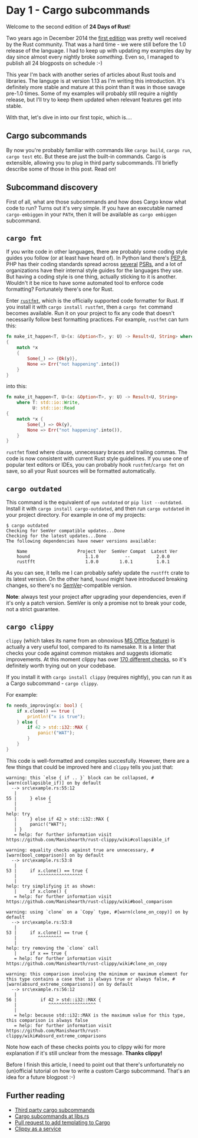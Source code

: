 # Day 1 - Cargo subcommands

Welcome to the second edition of **24 Days of Rust**!

Two years ago in December 2014 the
[first edition](https://zsiciarz.github.io/24daysofrust/)  was pretty well
received by the Rust community. That was a hard time - we were still before
the 1.0 release of the language. I had to keep up with updating my examples
day by day since almost every nightly broke *something*. Even so, I managed
to publish all 24 blogposts on schedule :-)

This year I'm back with another series of articles about Rust tools and
libraries. The languge is at version 1.13 as I'm writing this introduction.
It's definitely more stable and mature at this point than it was in
those savage pre-1.0 times. Some of my examples will probably still require a
nightly release, but I'll try to keep them updated when relevant features get
into stable.

With that, let's dive in into our first topic, which is....

Cargo subcommands
-----------------

By now you're probably familiar with commands like `cargo build`, `cargo run`,
`cargo test` etc. But these are just the built-in commands. Cargo is extensible,
allowing you to plug in third party subcommands. I'll briefly describe some of
those in this post. Read on!

Subcommand discovery
--------------------

First of all, what are those subcommands and how does Cargo know what code to
run? Turns out it's very simple. If you have an executable named
`cargo-embiggen` in your `PATH`, then it will be available as `cargo embiggen`
subcommand.

`cargo fmt`
-----------

If you write code in other languages, there are probably some coding style
guides you follow (or at least have heard of). In Python land there's
[PEP 8](https://www.python.org/dev/peps/pep-0008/), PHP has their coding
standards spread across [several](http://www.php-fig.org/psr/psr-1/)
[PSRs](http://www.php-fig.org/psr/psr-2/), and a lot of organizations have
their internal style guides for the languages they use. But having a coding
style is one thing, actually sticking to it is another. Wouldn't it be nice
to have some automated tool to enforce code formatting? Fortunately there's one
for Rust.

Enter [`rustfmt`](https://github.com/rust-lang-nursery/rustfmt), which is the
officially supported code formatter for Rust. If you install it with
`cargo install rustfmt`, then a `cargo fmt` command becomes available. Run
it on your project to fix any code that doesn't necessarily follow best
formatting practices. For example, `rustfmt` can turn this:

```rust
fn make_it_happen<T, U>(x: &Option<T>, y: U) -> Result<U, String> where T: std::io::Write, U: std::io::Read
{
    match *x
    {
        Some(_) => {Ok(y)},
        None => Err("not happening".into())
    }
}
```

into this:

```rust
fn make_it_happen<T, U>(x: &Option<T>, y: U) -> Result<U, String>
    where T: std::io::Write,
          U: std::io::Read
{
    match *x {
        Some(_) => Ok(y),
        None => Err("not happening".into()),
    }
}
```

`rustfmt` fixed where clause, unnecessary braces and trailing commas. The
code is now consistent with current Rust style guidelines. If you use
one of popular text editors or IDEs, you can probably hook `rustfmt`/`cargo fmt`
on save, so all your Rust sources will be formatted automatically.

`cargo outdated`
----------------

This command is the equivalent of `npm outdated` or `pip list --outdated`.
Install it with `cargo install cargo-outdated`, and then run `cargo outdated`
in your project directory. For example in one of my projects:

```text
$ cargo outdated
Checking for SemVer compatible updates...Done
Checking for the latest updates...Done
The following dependencies have newer versions available:

    Name                   Project Ver  SemVer Compat  Latest Ver
    hound                     1.1.0          --          2.0.0
    rustfft                   1.0.0        1.0.1         1.0.1
```

As you can see, it tells me I can probably safely update the `rustfft`
crate to its latest version. On the other hand, `hound` might have introduced
breaking changes, so there's no [SemVer](http://semver.org/)-compatible version.

**Note**: always test your project after upgrading your dependencies, even if
it's only a patch version. SemVer is only a promise not to break your code,
not a strict guarantee.

`cargo clippy`
--------------

`clippy` (which takes its name from an obnoxious
[MS Office feature](https://en.wikipedia.org/wiki/Office_Assistant)) is
actually a very useful tool, compared to its namesake. It is a linter that
checks your code against common mistakes and suggests idiomatic improvements.
At this moment clippy has over
[170 different checks](https://github.com/Manishearth/rust-clippy/wiki),
so it's definitely worth trying out on your codebase.

If you install it with `cargo install clippy` (requires nightly), you can run it
as a Cargo subcommand - `cargo clippy`.

For example:

```rust
fn needs_improving(x: bool) {
    if x.clone() == true {
        println!("x is true");
    } else {
        if 42 > std::i32::MAX {
            panic!("WAT");
        }
    }
}
```

This code is well-formatted and compiles succesfully. However, there are a few
things that could be improved here and `clippy` tells you just that:

```text
warning: this `else { if .. }` block can be collapsed, #[warn(collapsible_if)] on by default
  --> src\example.rs:55:12
   |
55 |     } else {
   |            ^
   |
help: try
   |     } else if 42 > std::i32::MAX {
   |     panic!("WAT");
   | }
   = help: for further information visit https://github.com/Manishearth/rust-clippy/wiki#collapsible_if

warning: equality checks against true are unnecessary, #[warn(bool_comparison)] on by default
  --> src\example.rs:53:8
   |
53 |     if x.clone() == true {
   |        ^^^^^^^^^^^^^^^^^
   |
help: try simplifying it as shown:
   |     if x.clone() {
   = help: for further information visit https://github.com/Manishearth/rust-clippy/wiki#bool_comparison

warning: using `clone` on a `Copy` type, #[warn(clone_on_copy)] on by default
  --> src\example.rs:53:8
   |
53 |     if x.clone() == true {
   |        ^^^^^^^^^
   |
help: try removing the `clone` call
   |     if x == true {
   = help: for further information visit https://github.com/Manishearth/rust-clippy/wiki#clone_on_copy

warning: this comparison involving the minimum or maximum element for this type contains a case that is always true or always false, #[warn(absurd_extreme_comparisons)] on by default
  --> src\example.rs:56:12
   |
56 |         if 42 > std::i32::MAX {
   |            ^^^^^^^^^^^^^^^^^^
   |
   = help: because std::i32::MAX is the maximum value for this type, this comparison is always false
   = help: for further information visit https://github.com/Manishearth/rust-clippy/wiki#absurd_extreme_comparisons
```

Note how each of these checks points you to clippy wiki for more explanation if
it's still unclear from the message. **Thanks clippy!**

Before I finish this article, I need to point out that there's unfortunately
no (un)official tutorial on how to write a custom Cargo subcommand.
That's an idea for a future blogpost :-)

Further reading
---------------

 * [Third party cargo subcommands](https://github.com/rust-lang/cargo/wiki/Third-party-cargo-subcommands)
 * [Cargo subcommands at libs.rs](http://libs.rs/cargo-subcommands/)
 * [Pull request to add templating to Cargo](https://github.com/rust-lang/cargo/pull/3004)
 * [Clippy as a service](https://clippy.bashy.io/)
